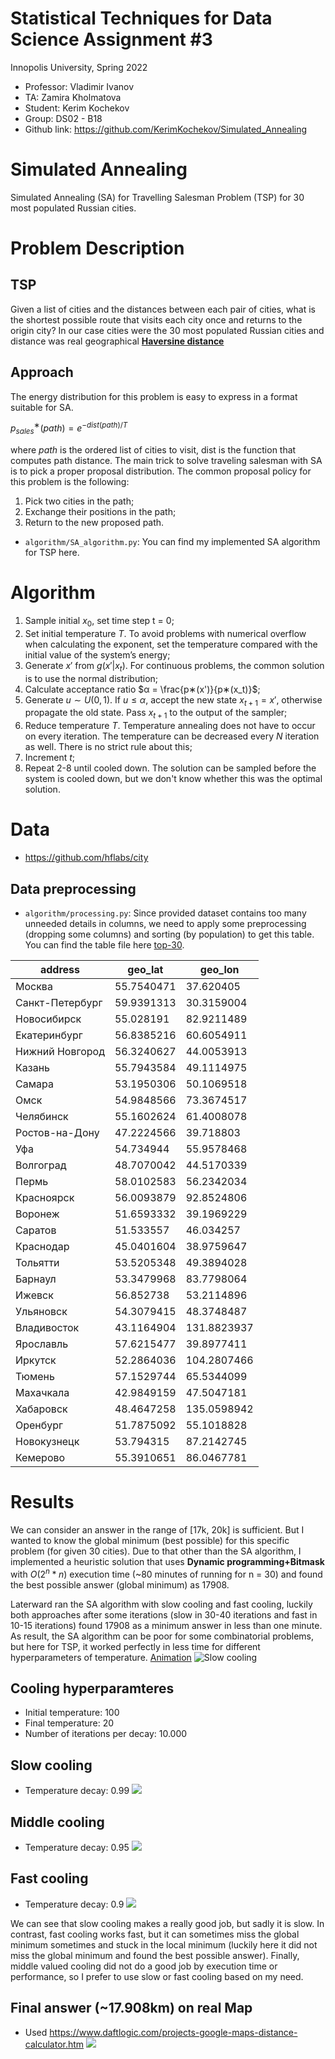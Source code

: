 # Statistical Techniques for Data Science Assignment #3
Innopolis University, Spring 2022
- Professor: Vladimir Ivanov
- TA: Zamira Kholmatova
- Student: Kerim Kochekov
- Group: DS02 - B18
- Github link: https://github.com/KerimKochekov/Simulated_Annealing 

# Simulated Annealing

Simulated Annealing (SA) for Travelling Salesman Problem (TSP) for 30 most populated Russian cities.

# Problem Description

## TSP
Given a list of cities and the distances between each pair of cities, what is
the shortest possible route that visits each city once and returns to the origin
city? In our case cities were the 30 most populated Russian cities and distance was real geographical [**Haversine distance**](https://en.wikipedia.org/wiki/Haversine_formula)

## Approach
The energy distribution for this problem is easy to express in a format suitable for SA.

  $p^∗_{sales}(path) = e ^{− dist(path)/T}$
  
where *path* is the ordered list of cities to visit, dist is the function that computes path distance. The main trick to solve traveling salesman with SA is to pick a proper proposal distribution. The common proposal policy for this problem is the following:
1. Pick two cities in the path;
2. Exchange their positions in the path;
3. Return to the new proposed path.
- ``algorithm/SA_algorithm.py``: You can find my implemented SA algorithm for TSP here.

# Algorithm
1. Sample initial $x_0$, set time step t = 0;
2. Set initial temperature $T$. To avoid problems with numerical overflow when calculating the exponent, set the temperature compared with the initial value of the system’s energy;
3. Generate $x′$ from $g(x′|x_t)$. For continuous problems, the common solution is to use the normal distribution;
4. Calculate acceptance ratio $α = \frac{p∗(x')}{p∗(x_t)}$;
5. Generate $u ∼ U(0,1)$. If $u ≤ α$, accept the new state $x_{t+1} = x′$, otherwise propagate the old state. Pass $x_{t+1}$ to the output of the sampler;
6. Reduce temperature $T$. Temperature annealing does not have to occur on every iteration. The temperature can be decreased every $N$ iteration as well. There is no strict rule about this;
7. Increment $t$;
8. Repeat 2-8 until cooled down. The solution can be sampled before the system is cooled down, but we don't know whether this was the optimal solution.

# Data
- https://github.com/hflabs/city

## Data preprocessing
- ``algorithm/processing.py``: Since provided dataset contains too many unneeded details in columns, we need to apply some preprocessing (dropping some columns) and sorting (by population) to get this table. You can find the table file here [top-30](https://github.com/KerimKochekov/Simulated_Annealing/blob/main/algorithm/top-30_cities.csv).

| address         | geo_lat    | geo_lon     |
|-----------------|------------|-------------|
| Москва          | 55.7540471 | 37.620405   |
| Санкт-Петербург | 59.9391313 | 30.3159004  |
| Новосибирск     | 55.028191  | 82.9211489  |
| Екатеринбург    | 56.8385216 | 60.6054911  |
| Нижний Новгород | 56.3240627 | 44.0053913  |
| Казань          | 55.7943584 | 49.1114975  |
| Самара          | 53.1950306 | 50.1069518  |
| Омск            | 54.9848566 | 73.3674517  |
| Челябинск       | 55.1602624 | 61.4008078  |
| Ростов-на-Дону  | 47.2224566 | 39.718803   |
| Уфа             | 54.734944  | 55.9578468  |
| Волгоград       | 48.7070042 | 44.5170339  |
| Пермь           | 58.0102583 | 56.2342034  |
| Красноярск      | 56.0093879 | 92.8524806  |
| Воронеж         | 51.6593332 | 39.1969229  |
| Саратов         | 51.533557  | 46.034257   |
| Краснодар       | 45.0401604 | 38.9759647  |
| Тольятти        | 53.5205348 | 49.3894028  |
| Барнаул         | 53.3479968 | 83.7798064  |
| Ижевск          | 56.852738  | 53.2114896  |
| Ульяновск       | 54.3079415 | 48.3748487  |
| Владивосток     | 43.1164904 | 131.8823937 |
| Ярославль       | 57.6215477 | 39.8977411  |
| Иркутск         | 52.2864036 | 104.2807466 |
| Тюмень          | 57.1529744 | 65.5344099  |
| Махачкала       | 42.9849159 | 47.5047181  |
| Хабаровск       | 48.4647258 | 135.0598942 |
| Оренбург        | 51.7875092 | 55.1018828  |
| Новокузнецк     | 53.794315  | 87.2142745  |
| Кемерово        | 55.3910651 | 86.0467781  |

# Results
We can consider an answer in the range of [17k, 20k] is sufficient. But I wanted to know the global minimum (best possible) for this specific problem (for given 30 cities). Due to that other than the SA algorithm, I implemented a heuristic solution that uses **Dynamic programming+Bitmask** with $O(2^n*n)$ execution time (~80 minutes of running for n = 30) and found the best possible answer (global minimum) as 17908. 

Laterward ran the SA algorithm with slow cooling and fast cooling, luckily both approaches after some iterations (slow in 30-40 iterations and fast in 10-15 iterations) found 17908 as a minimum answer in less than one minute. As result, the SA algorithm can be poor for some combinatorial problems, but here for TSP, it worked perfectly in less time for different hyperparameters of temperature.
[Animation](https://youtu.be/3JeDslGMP-k)
![Slow cooling](https://i.imgur.com/G2OTzHl.png)



## Cooling hyperparamteres
- Initial temperature: 100
- Final temperature: 20
- Number of iterations per decay: 10.000

## Slow cooling
- Temperature decay: 0.99
![](https://i.imgur.com/2seiE6Y.png)


## Middle cooling
- Temperature decay: 0.95
![](https://i.imgur.com/wPNJbFX.png)


## Fast cooling
- Temperature decay: 0.9
![](https://i.imgur.com/iRfnIIW.png)

We can see that slow cooling makes a really good job, but sadly it is slow. In contrast, fast cooling works fast, but it can sometimes miss the global minimum sometimes and stuck in the local minimum (luckily here it did not miss the global minimum and found the best possible answer). Finally, middle valued cooling did not do a good job by execution time or performance, so I prefer to use slow or fast cooling based on my need.

## Final answer (~17.908km) on real Map
- Used https://www.daftlogic.com/projects-google-maps-distance-calculator.htm
![](https://i.imgur.com/EwKPc3s.jpg)

